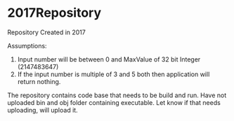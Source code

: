 # 2017Repository
Repository Created in 2017

Assumptions:

1. Input number will be between 0 and MaxValue of 32 bit Integer (2147483647)
2. If the input number is multiple of 3 and 5 both then application will return nothing.  

The repository contains code base that needs to be build and run.
Have not uploaded bin and obj folder containing executable. Let know if that needs uploading, will upload it.




